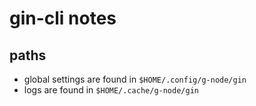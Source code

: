 # gin-cli notes

## paths

- global settings are found in `$HOME/.config/g-node/gin`
- logs are found in `$HOME/.cache/g-node/gin`

